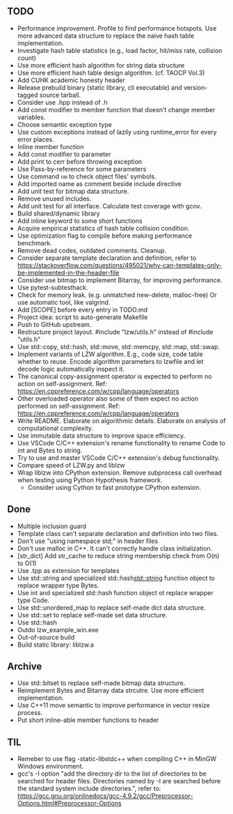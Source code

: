 ## TODO

- Performance improvement. Profile to find performance hotspots. Use more advanced data structure to replace the naive hash table implementation.
- Investigate hash table statistics (e.g., load factor, hit/miss rate, collision count)
- Use more efficient hash algorithm for string data structure
- Use more efficient hash table design algorithm. (cf. TAOCP Vol.3)
- Add CUHK academic honesty header
- Release prebuild binary (static library, cli executable) and version-tagged source tarball.
- Consider use .hpp instead of .h
- Add const modifier to member function that doesn't change member variables.
- Choose semantic exception type
- Use custom exceptions instead of lazily using runtime_error for every error places.
- Inline member function
- Add const modifier to parameter
- Add print to cerr before throwing exception
- Use Pass-by-reference for some parameters
- Use command `nm` to check object files' symbols.
- Add imported name as comment beside include directive
- Add unit test for bitmap data structure.
- Remove unused includes.
- Add unit test for all interface. Calculate test coverage with gcov.
- Build shared/dynamic library
- Add inline keyword to some short functions
- Acquire empirical statistics of hash table collision condition.
- Use optimization flag to compile before making performance benchmark.
- Remove dead codes, outdated comments. Cleanup.
- Consider separate template declaration and definition, refer to https://stackoverflow.com/questions/495021/why-can-templates-only-be-implemented-in-the-header-file
- Consider use bitmap to implement Bitarray, for improving performance.
- Use pytest-subtesthack.
- Check for memory leak. (e.g. unmatched new-delete, malloc-free) Or use automatic tool, like valgrind.
- Add \[SCOPE\] before every entry in TODO.md
- Project idea: script to auto-generate Makefile
- Push to GitHub upstream.
- Restructure project layout. #include "lzw/utils.h" instead of #include "utils.h"
- Use std::copy, std::hash, std::move, std::memcpy, std::map, std::swap.
- Implement variants of LZW algorithm. E.g., code size, code table whether to reuse. Encode algorithm parameters to lzwfile and let decode logic automatically inspect it.
- The canonical copy-assignment operator is expected to perform no action on self-assignment. Ref: https://en.cppreference.com/w/cpp/language/operators
- Other overloaded operator also some of them expect no action performed on self-assignment. Ref: https://en.cppreference.com/w/cpp/language/operators
- Write README. Elaborate on algorithmic details. Elaborate on analysis of computational complexity.
- Use immutable data structure to improve space efficiency.
- Use VSCode C/C++ extension's rename functionality to rename Code to int and Bytes to string.
- Try to use and master VSCode C/C++ extension's debug functionality.
- Compare speed of LZW.py and liblzw
- Wrap liblzw into CPython extension. Remove subprocess call overhead when testing using Python Hypothesis framework.
  - Consider using Cython to fast prototype CPython extension.


## Done

- Multiple inclusion guard
- Template class can't separate declaration and definition into two files.
- Don't use "using namespace std;" in header files
- Don't use malloc in C++. It can't correctly handle class initialization.
- [str_dict] Add str_cache to reduce string membership check from O(n) to O(1)
- Use .tpp as extension for templates
- Use std::string and specialized std::hash<std::string> function object to replace wrapper type Bytes.
- Use int and specialized std::hash<int> function object ot replace wrapper type Code.
- Use std::unordered_map to replace self-made dict data structure.
- Use std::set to replace self-made set data structure.
- Use std::hash
- Outdo lzw_example_win.exe
- Out-of-source build
- Build static library: liblzw.a


## Archive

- Use std::bitset to replace self-made bitmap data structure.
- Reimplement Bytes and Bitarray data strcutre. Use more efficient implementation.
- Use C++11 move semantic to improve performance in vector resize process.
- Put short inline-able member functions to header


## TIL

- Remeber to use flag -static-libstdc++ when compiling C++ in MinGW Windows environment.
- gcc's -I option "add the directory dir to the list of directories to be searched for header files. Directories named by -I are searched before the standard system include directories.", refer to: https://gcc.gnu.org/onlinedocs/gcc-4.9.2/gcc/Preprocessor-Options.html#Preprocessor-Options
